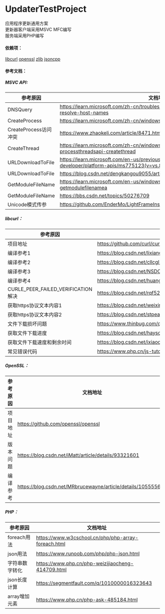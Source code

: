 # UpdaterTestProject
应用程序更新通用方案  
更新器客户端采用MSVC MFC编写  
服务端采用PHP编写
#### 依赖项：
[libcurl](https://github.com/curl/curl)
[openssl](https://github.com/openssl/openssl)
[zlib](http://www.zlib.net/)
[jsoncpp](https://github.com/open-source-parsers/jsoncpp)



#### 参考文档：
##### MSVC API:
| 参考原因 | 文档地址 |
| ---- | ---- |
| DNSQuery | https://learn.microsoft.com/zh-cn/troubleshoot/windows/win32/use-dnsquery-resolve-host-names |
| CreateProcess | https://learn.microsoft.com/zh-cn/windows/win32/procthread/creating-processes |
| CreateProcess访问冲突 | https://www.zhaokeli.com/article/8471.html |
| CreateThread | https://learn.microsoft.com/zh-cn/windows/win32/api/processthreadsapi/nf-processthreadsapi-createthread |
| URLDownloadToFile | https://learn.microsoft.com/en-us/previous-versions/windows/internet-explorer/ie-developer/platform-apis/ms775123(v=vs.85) |
| URLDownloadToFile | https://blog.csdn.net/dengkangou9055/article/details/102068998 |
| GetModuleFileName | https://learn.microsoft.com/en-us/windows/win32/api/libloaderapi/nf-libloaderapi-getmodulefilenamea |
| GetModuleFileName | https://bbs.csdn.net/topics/50276709 |
| Unicode模式传参 | https://github.com/EnderMo/LightFrameInstaller/blob/master/LightFrameInstaller.cpp |

##### libcurl：
| 参考原因 | 文档地址 |
| ---- | ---- |
| 项目地址 | https://github.com/curl/curl |
| 编译参考1 | https://blog.csdn.net/lixiang987654321/article/details/81154613 |
| 编译参考2 | https://blog.csdn.net/cllcgl1314/article/details/90767440 |
| 编译参考3 | https://blog.csdn.net/NSDCODER/article/details/120956826 |
| 编译参考4 | https://blog.csdn.net/huang12041/article/details/108358879 |
| CURLE_PEER_FAILED_VERIFICATION解决 | https://blog.csdn.net/rqf520/article/details/96453865 |
| 获取https协议文本内容1 | https://blog.csdn.net/weixin_39510813/article/details/88978941 |
| 获取https协议文本内容2 | https://blog.csdn.net/stpeace/article/details/77984611 |
| 文件下载损坏问题 | https://www.thinbug.com/q/25427915 |
| 获取文件下载进度 | https://blog.csdn.net/haysonzeng/article/details/108540158 |
| 获取文件下载速度和剩余时间 | https://blog.csdn.net/ixiaochouyu/article/details/47301005 |
| 常见错误代码 | https://www.php.cn/js-tutorial-379132.html |

##### OpenSSL：
| 参考原因 | 文档地址 |
| ---- | ---- |
| 项目地址 | https://github.com/openssl/openssl |
| 版本问题 | https://blog.csdn.net/iMatt/article/details/93321601 |
| 编译参考 | https://blog.csdn.net/MRbrucewayne/article/details/105555681 |

##### PHP：
| 参考原因 | 文档地址 |
| ---- | ---- |
| foreach用法 | https://www.w3cschool.cn/php/php-array-foreach.html |
| json用法 | https://www.runoob.com/php/php-json.html |
| 字符串数字转化 | https://www.php.cn/php-weizijiaocheng-414709.html |
| json长度计算 | https://segmentfault.com/q/1010000016323643 |
| array增加元素 | https://www.php.cn/php-ask-485184.html |